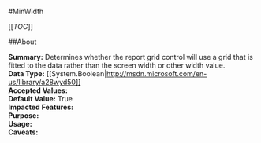 #MinWidth

[[_TOC_]]

##About

**Summary:**  Determines whether the report grid control will use a grid that is fitted to the data rather than the screen width or other width value.   
**Data Type:** [[System.Boolean|http://msdn.microsoft.com/en-us/library/a28wyd50]]  
**Accepted Values:**   
**Default Value:** True  
**Impacted Features:**   
**Purpose:**   
**Usage:**   
**Caveats:**   


